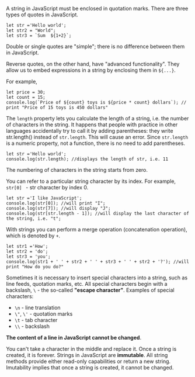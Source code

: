 A string in JavaScript must be enclosed in quotation marks. There are three types of quotes in JavaScript.
```
let str ='Hello world';
let str2 = "World"; 
let str3 = `Sum  ${1+2}`;
```
Double or single quotes are "simple"; there is no difference between them in JavaScript.

Reverse quotes, on the other hand, have "advanced functionality". They allow us to embed expressions in a string by enclosing them in `${...}`. 

For example,
```
let price = 30;
let count = 15;
console.log(`Price of ${count} toys is ${price * count} dollars`); // print "Price of 15 toys is 450 dollars"
```
The `length` property lets you calculate the length of a string, i.e. the number of characters in the string. It happens that people with practice in other languages accidentally try to call it by adding parentheses: they write str.length() instead of `str.length`. This will cause an error. Since `str.length` is a numeric property, not a function, there is no need to add parentheses.

```
let str ='Hello world';
console.log(str.length); //displays the length of str, i.e. 11 
```
The numbering of characters in the string starts from zero.

You can refer to a particular string character by its index. For example, `str[0] ` - str character by index 0.
```
let str ='I like JavaScript';
console.log(str[0]); //will print "I";
console.log(str[7]); //will display "J";
console.log(str[str.length - 1]); //will display the last character of the string, i.e. "t";
```

With strings you can perform a merge operation (concatenation operation), which is denoted by `+`.
```
let str1 ='How';
let str2 = 'do';
let str3 = 'you';
console.log(str1 + ' ' + str2 + ' ' + str3 + ' ' + str2 + '?'); //will print "How do you do?"
```
Sometimes it is necessary to insert special characters into a string, such as line feeds, quotation marks, etc. All special characters begin with a backslash, `\` - the so-called **"escape character"**. Examples of special characters:
- `\n` - line translation
- `\"`, `\'` - quotation marks
- `\t` - tab character
- `\\` - backslash

**The content of a line in JavaScript cannot be changed**.

 You can't take a character in the middle and replace it. Once a string is created, it is forever.
Strings in JavaScript are **immutable**. All string methods provide either read-only capabilities or return a new string. Imutability implies that once a string is created, it cannot be changed. 

